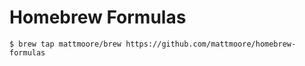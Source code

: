 # Homebrew Formulas

```shell
$ brew tap mattmoore/brew https://github.com/mattmoore/homebrew-formulas
```
